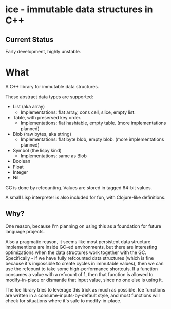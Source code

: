 
# ice - immutable data structures in C++ #

## Current Status ##

Early development, highly unstable.

# What #

A C++ library for immutable data structures.

These abstract data types are supported:

 - List (aka array)
   - Implementations: flat array, cons cell, slice, empty list.
 - Table, with preserved key order.
   - Implementations: flat hashtable, empty table. (more implementations planned)
 - Blob (raw bytes, aka string)
   - Implementations: flat byte blob, empty blob. (more implementations planned)
 - Symbol (the lispy kind)
   - Implementations: same as Blob
 - Boolean
 - Float
 - Integer
 - Nil

GC is done by refcounting. Values are stored in tagged 64-bit values.

A small Lisp interpreter is also included for fun, with Clojure-like definitions.

## Why? ##

One reason, because I'm planning on using this as a foundation for future language
projects.

Also a pragmatic reason, it seems like most persistent data structure implementions
are inside GC-ed environments, but there are interesting optimizations when
the data structures work together with the GC. Specifically - if we have fully
refcounted data structures (which is fine because it's impossible to create cycles
in immutable values), then we can use the refcount to take some high-performance
shortcuts. If a function consumes a value with a refcount of 1, then that function
is allowed to modify-in-place or dismantle that input value, since no one else is using it.

The Ice library tries to leverage this trick as much as possible. Ice functions
are written in a consume-inputs-by-default style, and most functions will check for
situations where it's safe to modify-in-place.
